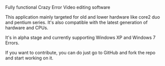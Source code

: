 Fully functional Crazy Error Video editing software

This application mainly targeted for old and lower hardware like core2 duo and pentium series.
It's also compatible with the latest generation of hardware and CPUs.

It's in alpha stage and currently supporting Windows XP and Windows 7 Errors.

If you want to contribute, you can do just go to GitHub and fork the repo and start working on it.
